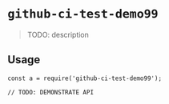 
# `github-ci-test-demo99`

> TODO: description

## Usage

```
const a = require('github-ci-test-demo99');

// TODO: DEMONSTRATE API
```

